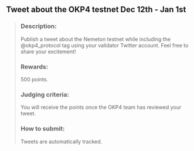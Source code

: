 ## Tweet about the OKP4 testnet Dec 12th - Jan 1st


> ### Description: 
> Publish a tweet about the Nemeton testnet while including the @okp4_protocol tag using your validator Twitter account. Feel free to share your excitement!
> 
> ### Rewards:
> 500 points.    
> 
> ### Judging criteria: 
> You will receive the points once the OKP4 team has reviewed your tweet.
> 
> ### How to submit:
> Tweets are automatically tracked.
#
